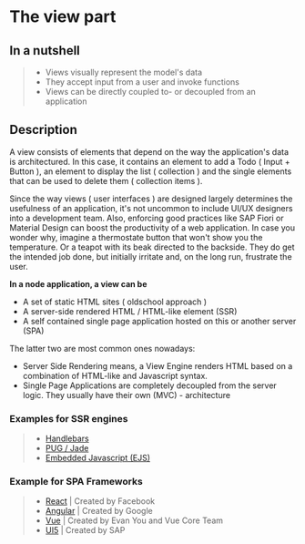# The view part


## In a nutshell
> - Views visually represent the model's data
> - They accept input from a user and invoke functions
> - Views can be directly coupled to- or decoupled from an application

## Description
A view consists of elements that depend on the way the application's data is architectured. In this case, it contains an element to add a Todo ( Input + Button ), an element to display the list ( collection ) and the single elements that can be used to delete them ( collection items ).

Since the way views ( user interfaces ) are designed largely determines the usefulness of an application, it's not uncommon to include UI/UX designers into a development team. Also, enforcing good practices like SAP Fiori or Material Design can boost the productivity of a web application. In case you wonder why, imagine a thermostate button that won't show you the temperature. Or a teapot with its beak directed to the backside. They do get the intended job done, but initially irritate and, on the long run, frustrate the user.

**In a node application, a view can be**

- A set of static HTML sites ( oldschool approach )
- A server-side rendered  HTML / HTML-like element (SSR)
- A self contained single page application hosted on this or another server (SPA)

The latter two are most common ones nowadays: 

- Server Side Rendering means, a View Engine renders HTML based on a combination of HTML-like and Javascript syntax. 
- Single Page Applications are completely decoupled from the server logic. They usually have their own (MVC) - architecture

### Examples for SSR engines
> - [Handlebars](https://handlebarsjs.com/)
> - [PUG / Jade](https://jade-lang.com/)
> - [Embedded Javascript (EJS)](https://ejs.co/)

### Example for SPA Frameworks
> - [React](https://reactjs.org/) | Created by Facebook
> - [Angular](https://angular.io/) | Created by Google
> - [Vue](https://vuejs.org/) | Created by Evan You and Vue Core Team
> - [UI5](https://ui5.sap.com/) | Created by SAP